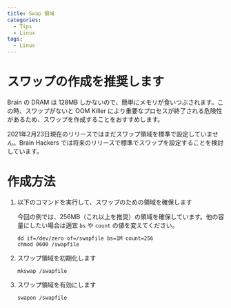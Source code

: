 ```yaml
---
title: Swap 領域
categories:
  - Tips
  - Linux
tags:
  - Linux
---
```



# スワップの作成を推奨します

Brain の DRAM は 128MB しかないので、簡単にメモリが食いつぶされます。この時、スワップがないと OOM Killer により重要なプロセスが終了される危険性があるため、スワップを作成することをおすすめします。

2021年2月23日現在のリリースではまだスワップ領域を標準で設定していません。Brain Hackers では将来のリリースで標準でスワップを設定することを検討しています。


# 作成方法

 1. 以下のコマンドを実行して、スワップのための領域を確保します

    今回の例では、256MB（これ以上を推奨）の領域を確保しています。他の容量にしたい場合は適宜 `bs` や `count` の値を変えてください。

    ```
    dd if=/dev/zero of=/swapfile bs=1M count=256
    chmod 0600 /swapfile
    ```

 2. スワップ領域を初期化します

    ```
    mkswap /swapfile
    ```

 3. スワップ領域を有効にします

    ```
    swapon /swapfile
    ```

